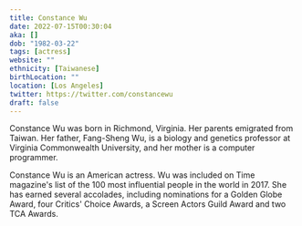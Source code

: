 ```yaml
---
title: Constance Wu
date: 2022-07-15T00:30:04
aka: []
dob: "1982-03-22"
tags: [actress]
website: ""
ethnicity: [Taiwanese]
birthLocation: ""
location: [Los Angeles]
twitter: https://twitter.com/constancewu
draft: false
---
```


Constance Wu was born in Richmond, Virginia. Her parents emigrated from Taiwan. Her father, Fang-Sheng Wu, is a biology and genetics professor at Virginia Commonwealth University, and her mother is a computer programmer.

Constance Wu is an American actress. Wu was included on Time magazine's list of the 100 most influential people in the world in 2017. She has earned several accolades, including nominations for a Golden Globe Award, four Critics' Choice Awards, a Screen Actors Guild Award and two TCA Awards.